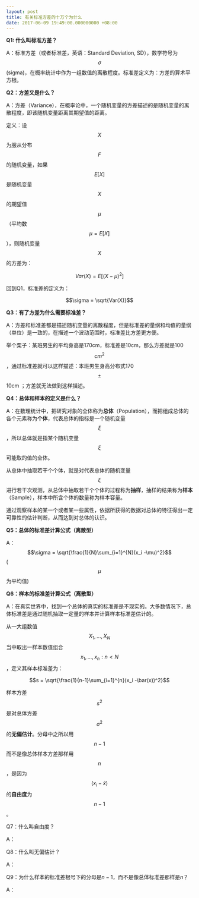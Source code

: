 ```yaml
---
layout: post
title: 有关标准方差的十万个为什么
date: 2017-06-09 19:49:00.000000000 +08:00
---
```



**Q1: 什么叫标准方差？**

A：标准方差（或者标准差，英语：Standard Deviation, SD），数学符号为$$\sigma$$ (sigma)，在概率统计中作为一组数值的离散程度。标准差定义为：方差的算术平方根。

**Q2：方差又是什么？**

A：方差（Variance），在概率论中，一个随机变量的方差描述的是随机变量的离散程度，即该随机变量距离其期望值的距离。

定义：设$$X$$为服从分布$$F$$的随机变量，如果$$E[X]$$是随机变量$$X$$的期望值$$\mu$$（平均数$$\mu = E[X]$$ ），则随机变量$$X$$ 的方差为：

$$Var(X) = E[(X-\mu)^2]$$ 

回到Q1，标准差的定义为：

$$\sigma = \sqrt{Var(X)}$$

**Q3：有了方差为什么需要标准差？**

A：方差和标准差都是描述随机变量的离散程度，但是标准差的量纲和均值的量纲（单位）是一致的，在描述一个波动范围时，标准差比方差更方便。

举个栗子：某班男生的平均身高是170cm，标准差是10cm，那么方差就是100$$cm^{2}$$ ，通过标准差就可以这样描述：本班男生身高分布式170$$\pm$$ 10cm ；方差就无法做到这样描述。

**Q4：总体和样本的定义是什么？**

A：在数理统计中，把研究对象的全体称为**总体**（Population），而把组成总体的各个元素称为**个体**，代表总体的指标是一个随机变量$$\xi$$，所以总体就是指某个随机变量$$\xi$$可能取的值的全体。

从总体中抽取若干个个体，就是对代表总体的随机变量$$\xi$$进行若干次观测，从总体中抽取若干个个体的过程称为**抽样**，抽样的结果称为**样本**（Sample），样本中所含个体的数量称为样本容量。

通过观察样本的某一个或者某一些属性，依据所获得的数据对总体的特征得出一定可靠性的估计判断，从而达到对总体的认识。

**Q5：总体的标准差计算公式（离散型）**

A：$$\sigma = \sqrt{\frac{1}{N}\sum_{i=1}^{N}(x_i -\mu)^2}$$   ($$\mu$$ 为平均值)

**Q6：样本的标准差计算公式（离散型）**

A：在真实世界中，找到一个总体的真实的标准差是不现实的。大多数情况下，总体标准差是通过随机抽取一定量的样本并计算样本标准差估计的。

从一大组数值$$X_1,...,X_N$$ 当中取出一样本数值组合$$x_1,...,x_n : n < N$$ ，定义其样本标准差为：

$$s = \sqrt{\frac{1}{n-1}\sum_{i=1}^{n}(x_i -\bar(x))^2}$$ 

样本方差$$s^2$$ 是对总体方差$$\sigma^2$$的**无偏估计**。分母中之所以用$$n-1$$而不是像总体样本方差那样用$$n$$，是因为$$(x_i -\bar x)$$的**自由度**为$$n-1$$。

Q7：什么叫自由度？

A：

Q8：什么叫无偏估计？

A：

Q9：为什么样本的标准差根号下的分母是$n-1$，而不是像总体标准差那样是$n$？

A：
